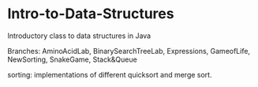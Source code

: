 # Intro-to-Data-Structures
Introductory class to data structures in Java

Branches: AminoAcidLab, BinarySearchTreeLab, Expressions, GameofLife, NewSorting, SnakeGame, Stack&Queue

sorting: implementations of different quicksort and merge sort.
